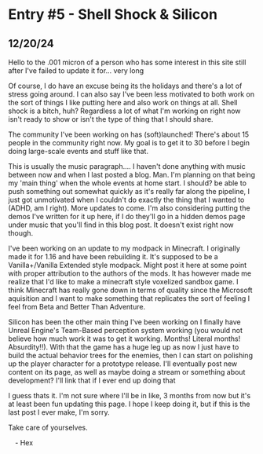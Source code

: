 # Entry #5 - Shell Shock & Silicon
## 12/20/24

Hello to the .001 micron of a person who has some interest in this site still after I've failed to update it for... very long

Of course, I do have an excuse being its the holidays and there's a lot of stress going around. I can also say I've been less motivated to both work on the sort of things I like putting here and also work on things at all. Shell shock is a bitch, huh? Regardless a lot of what I'm working on right now isn't ready to show or isn't the type of thing that I should share.

The community I've been working on has (soft)launched! There's about 15 people in the community right now. My goal is to get it to 30 before I begin doing large-scale events and stuff like that.

This is usually the music paragraph.... I haven't done anything with music between now and when I last posted a blog. Man. I'm planning on that being my 'main thing' when the whole events at home start. I should? be able to push something out somewhat quickly as it's really far along the pipeline, I just got unmotivated when I couldn't do exactly the thing that I wanted to (ADHD, am I right). More updates to come. I'm also considering putting the demos I've written for it up here, if I do they'll go in a hidden demos page under music that you'll find in this blog post. It doesn't exist right now though.

I've been working on an update to my modpack in Minecraft. I originally made it for 1.16 and have been rebuilding it. It's supposed to be a Vanilla+/Vanilla Extended style modpack. Might post it here at some point with proper attribution to the authors of the mods. It has however made me realize that I'd like to make a minecraft style voxelized sandbox game. I think Minecraft has really gone down in terms of quality since the Microsoft aquisition and I want to make something that replicates the sort of feeling I feel from Beta and Better Than Adventure.

Silicon has been the other main thing I've been working on I finally have Unreal Engine's Team-Based perception system working (you would not believe how much work it was to get it working. Months! Literal months! Absurdity!!). With that the game has a huge leg up as now I just have to build the actual behavior trees for the enemies, then I can start on polishing up the player character for a prototype release. I'll eventually post new content on its page, as well as maybe doing a stream or something about development? I'll link that if I ever end up doing that

I guess thats it. I'm not sure where I'll be in like, 3 months from now but it's at least been fun updating this page. I hope I keep doing it, but if this is the last post I ever make, I'm sorry.

Take care of yourselves.

&emsp;- Hex
